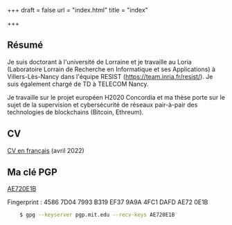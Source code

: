 +++
draft = false
url = "index.html"
title = "index"

+++

## Résumé

Je suis doctorant à l'université de Lorraine et je travaille au Loria (Laboratoire Lorrain de Recherche en Informatique et ses Applications) à Villers-Lès-Nancy dans l'équipe RESIST (https://team.inria.fr/resist/). Je suis également chargé de TD à TELECOM Nancy.

Je travaille sur le projet européen H2020 Concordia et ma thèse porte sur le sujet de la supervision et cybersécurité de réseaux pair-à-pair des technologies de blockchains (Bitcoin, Ethreum).

## CV

[CV en français](/cv/cv.pdf) (avril 2022)
## Ma clé PGP

[AE720E1B](https://pgp.mit.edu/pks/lookup?op=get&search=0x4FC1DAFDAE720E1B)

Fingerprint : 4586 7D04 7993 B319 EF37  9A9A 4FC1 DAFD AE72 0E1B
```sh
    $ gpg --keyserver pgp.mit.edu --recv-keys AE720E1B
```
